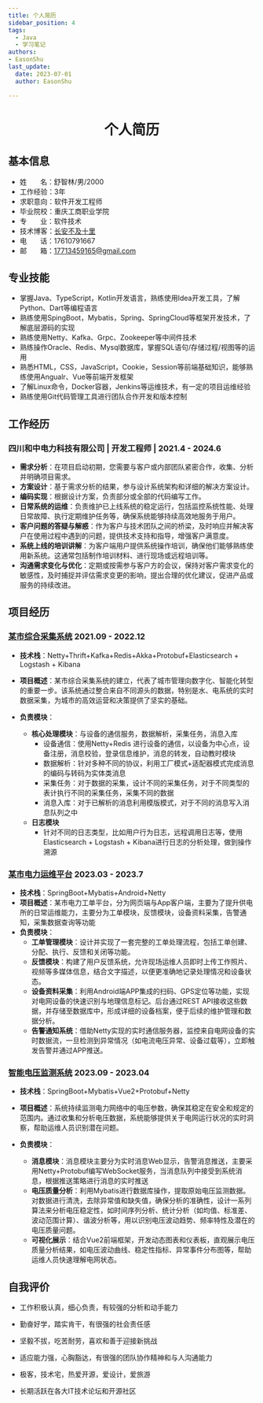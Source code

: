 ```yaml
---
title: 个人简历
sidebar_position: 4
tags:
  - Java
  - 学习笔记
authors:
- EasonShu
last_update:
  date: 2023-07-01
  author: EasonShu

---
```


<h1 align=center>个人简历</h1>


## 基本信息
- 姓&nbsp;&nbsp;&nbsp;&nbsp;&nbsp;&nbsp;&nbsp;名：舒智林/男/2000
- 工作经验：3年
- 求职意向：软件开发工程师
- 毕业院校：重庆工商职业学院
- 专&nbsp;&nbsp;&nbsp;&nbsp;&nbsp;&nbsp;&nbsp;业：软件技术
- 技术博客：[长安不及十里](https://www.lottecoffee.com)
- 电&nbsp;&nbsp;&nbsp;&nbsp;&nbsp;&nbsp;&nbsp;话：17610791667
- 邮&nbsp;&nbsp;&nbsp;&nbsp;&nbsp;&nbsp;&nbsp;箱：17713459165@gmail.com

## 专业技能
- 掌握Java、TypeScript，Kotlin开发语言，熟练使用Idea开发工具，了解Python、Dart等编程语言
- 熟练使用SpingBoot，Mybatis，Spring、SpringCloud等框架开发技术，了解底层源码的实现
- 熟练使用Netty、Kafka、Grpc、Zookeeper等中间件技术 
- 熟练操作Oracle、Redis、Mysql数据库，掌握SQL语句/存储过程/视图等的运用
- 熟悉HTML，CSS，JavaScript，Cookie，Session等前端基础知识，能够熟练使用Angualr、Vue等前端开发框架
- 了解Linux命令，Docker容器，Jenkins等运维技术，有一定的项目运维经验
- 熟练使用Git代码管理工具进行团队合作开发和版本控制

## 工作经历
### 四川和中电力科技有限公司 |  开发工程师 |  2021.4 - 2024.6
- **需求分析**：在项目启动初期，您需要与客户或内部团队紧密合作，收集、分析并明确项目需求。
- **方案设计**：基于需求分析的结果，参与设计系统架构和详细的解决方案设计。
- **编码实现**：根据设计方案，负责部分或全部的代码编写工作。
- **日常系统的运维**：负责维护已上线系统的稳定运行，包括监控系统性能、处理日常故障、执行定期维护任务等，确保系统能够持续高效地服务于用户。
- **客户问题的答疑与解惑**：作为客户与技术团队之间的桥梁，及时响应并解决客户在使用过程中遇到的问题，提供技术支持和指导，增强客户满意度。
- **系统上线的培训讲解**：为客户端用户提供系统操作培训，确保他们能够熟练使用新系统。这通常包括制作培训材料、进行现场或远程培训等。
- **沟通需求变化与优化**：定期或按需参与客户方的会议，保持对客户需求变化的敏感性，及时捕捉并评估需求变更的影响，提出合理的优化建议，促进产品或服务的持续改进。

## 项目经历
### [某市综合采集系统](#) 2021.09 - 2022.12
- **技术栈**：Netty+Thrift+Kafka+Redis+Akka+Protobuf+Elasticsearch + Logstash + Kibana
- **项目概述**：某市综合采集系统的建立，代表了城市管理向数字化、智能化转型的重要一步。该系统通过整合来自不同源头的数据，特别是水、电系统的实时数据采集，为城市的高效运营和决策提供了坚实的基础。

- **负责模块**：
  - **核心处理模块**：与设备的通信服务，数据解析，采集任务，消息入库
    - 设备通信：使用Netty+Redis 进行设备的通信，以设备为中心点，设备注册，消息校验，登录信息维护，消息的转发，自动教时模块
    - 数据解析：针对多种不同的协议，利用工厂模式+适配器模式完成消息的编码与转码为实体类消息
    - 采集任务：对于数据的采集，设计不同的采集任务，对于不同类型的表计执行不同的采集任务，采集不同的数据
    - 消息入库：对于已解析的消息利用模版模式，对于不同的消息写入消息队列之中
  - **日志模块**
    - 针对不同的日志类型，比如用户行为日志，远程调用日志等，使用Elasticsearch + Logstash + Kibana进行日志的分析处理，做到操作溯源

### [某市电力运维平台](#) 2023.03 - 2023.7

- **技术栈**：SpringBoot+Mybatis+Android+Netty
- **项目概述**：某市电力工单平台，分为网页端与App客户端，主要为了提升供电所的日常运维能力，主要分为工单模块，反馈模块，设备资料采集，告警通知，采集数据查询等功能
- **负责模块**：
  - **工单管理模块**：设计并实现了一套完整的工单处理流程，包括工单创建、分配、执行、反馈和关闭等功能。
  - **反馈模块**：构建了用户反馈系统，允许现场运维人员即时上传工作照片、视频等多媒体信息，结合文字描述，以便更准确地记录处理情况和设备状态。
  - **设备资料采集**：利用Android端APP集成的扫码、GPS定位等功能，实现对电网设备的快速识别与地理信息标记。后台通过REST API接收这些数据，并存储至数据库中，形成详细的设备档案，便于后续的维护管理和数据分析。
  - **告警通知系统**：借助Netty实现的实时通信服务器，监控来自电网设备的实时数据流，一旦检测到异常情况（如电流电压异常、设备过载等），立即触发告警并通过APP推送。

### [智能电压监测系统](#) 2023.09 - 2023.04
- **技术栈**：SpringBoot+Mybatis+Vue2+Protobuf+Netty

- **项目概述**：系统持续监测电力网络中的电压参数，确保其稳定在安全和规定的范围内。通过收集和分析电压数据，系统能够提供关于电网运行状况的实时洞察，帮助运维人员识别潜在问题。
- **负责模块**：
  - **消息模块**：消息模块主要分为实时消息Web显示，告警消息推送，主要采用Netty+Protobuf编写WebSocket服务，当消息队列中接受到系统消息，根据推送策略进行消息的实时推送
  - **电压质量分析**：利用Mybatis进行数据库操作，提取原始电压监测数据。对数据进行清洗，去除异常值和缺失值，确保分析的准确性，设计一系列算法来分析电压稳定性，如时间序列分析、统计分析（如均值、标准差、波动范围计算）、谐波分析等，用以识别电压波动趋势、频率特性及潜在的电压质量问题。
  - **可视化展示**：结合Vue2前端框架，开发动态图表和仪表板，直观展示电压质量分析结果，如电压波动曲线、稳定性指标、异常事件分布图等，帮助运维人员快速理解电网状态。

## 自我评价
- 工作积极认真，细心负责，有较强的分析和动手能力

- 勤奋好学，踏实肯干，有很强的社会责任感

- 坚毅不拔，吃苦耐劳，喜欢和善于迎接新挑战

- 适应能力强，心胸豁达，有很强的团队协作精神和与人沟通能力

- 极客，技术宅，热爱开源，爱设计，爱旅游

- 长期活跃在各大IT技术论坛和开源社区

  
